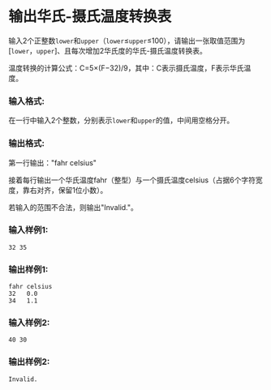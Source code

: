 # 输出华氏-摄氏温度转换表
输入2个正整数`lower`和`upper`（`lower`≤`upper`≤100），请输出一张取值范围为[`lower`，`upper`]、且每次增加2华氏度的华氏-摄氏温度转换表。

温度转换的计算公式：C=5×(F−32)/9，其中：C表示摄氏温度，F表示华氏温度。

### 输入格式:
在一行中输入2个整数，分别表示`lower`和`upper`的值，中间用空格分开。

### 输出格式:
第一行输出："fahr celsius"

接着每行输出一个华氏温度fahr（整型）与一个摄氏温度celsius（占据6个字符宽度，靠右对齐，保留1位小数）。

若输入的范围不合法，则输出"Invalid."。

### 输入样例1:
```
32 35
```
### 输出样例1:
```
fahr celsius
32   0.0
34   1.1
```
### 输入样例2:
```
40 30
```
### 输出样例2:
```
Invalid.
```